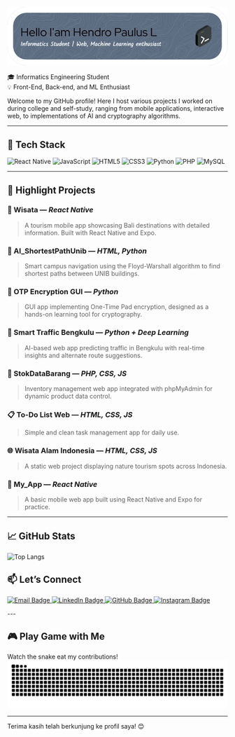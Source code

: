 ![Hendro Paulus Limbong](img/github-header-image%20(1).png)

🎓 Informatics Engineering Student  
💡 Front-End, Back-end, and ML Enthusiast 

Welcome to my GitHub profile! Here I host various projects I worked on during college and self-study, ranging from mobile applications, interactive web, to implementations of AI and cryptography algorithms.

---

## 🔧 Tech Stack

<p align="left">
  <img src="https://cdn.jsdelivr.net/gh/devicons/devicon/icons/react/react-original.svg" alt="React Native" width="40" height="40"/>
  <img src="https://cdn.jsdelivr.net/gh/devicons/devicon/icons/javascript/javascript-original.svg" alt="JavaScript" width="40" height="40"/>
  <img src="https://cdn.jsdelivr.net/gh/devicons/devicon/icons/html5/html5-original.svg" alt="HTML5" width="40" height="40"/>
  <img src="https://cdn.jsdelivr.net/gh/devicons/devicon/icons/css3/css3-original.svg" alt="CSS3" width="40" height="40"/>
  <img src="https://cdn.jsdelivr.net/gh/devicons/devicon/icons/python/python-original.svg" alt="Python" width="40" height="40"/>
  <img src="https://cdn.jsdelivr.net/gh/devicons/devicon/icons/php/php-original.svg" alt="PHP" width="40" height="40"/>
  <img src="https://cdn.jsdelivr.net/gh/devicons/devicon/icons/mysql/mysql-original.svg" alt="MySQL" width="40" height="40"/>
</p>


---

## 🚀 Highlight Projects

### 🌴 Wisata — *React Native*
> A tourism mobile app showcasing Bali destinations with detailed information. Built with React Native and Expo.

### 🧭 AI_ShortestPathUnib — *HTML, Python*
> Smart campus navigation using the Floyd-Warshall algorithm to find shortest paths between UNIB buildings.

### 🔐 OTP Encryption GUI — *Python*
> GUI app implementing One-Time Pad encryption, designed as a hands-on learning tool for cryptography.

### 🚦 Smart Traffic Bengkulu — *Python + Deep Learning*
> AI-based web app predicting traffic in Bengkulu with real-time insights and alternate route suggestions.

### 🧾 StokDataBarang — *PHP, CSS, JS*
> Inventory management web app integrated with phpMyAdmin for dynamic product data control.

### 📋 To-Do List Web — *HTML, CSS, JS*
> Simple and clean task management app for daily use.

### 🌐 Wisata Alam Indonesia — *HTML, CSS, JS*
> A static web project displaying nature tourism spots across Indonesia.

### 📱 My_App — *React Native*
> A basic mobile web app built using React Native and Expo for practice.

---

## 📈 GitHub Stats

![Top Langs](https://github-readme-stats.vercel.app/api/top-langs/?username=hendropl&layout=compact)



## 📫 Let’s Connect

<p align="left">
  <a href="mailto:hendrolimbongg@gmail.com" target="_blank">
    <img src="https://img.shields.io/badge/Email-D14836?style=for-the-badge&logo=gmail&logoColor=white" alt="Email Badge"/>
  </a>
  <a href="https://www.linkedin.com/in/hendropl/" target="_blank">
    <img src="https://img.shields.io/badge/LinkedIn-0A66C2?style=for-the-badge&logo=linkedin&logoColor=white" alt="LinkedIn Badge"/>
  </a>
  <a href="https://github.com/hendropl" target="_blank">
    <img src="https://img.shields.io/badge/GitHub-100000?style=for-the-badge&logo=github&logoColor=white" alt="GitHub Badge"/>
  </a>
  <a href="https://www.instagram.com/hendropl" target="_blank">
    <img src="https://img.shields.io/badge/Instagram-E4405F?style=for-the-badge&logo=instagram&logoColor=white" alt="Instagram Badge"/>
  </a>
</p>
---

## 🎮 Play Game with Me

Watch the snake eat my contributions!  
<img src="https://raw.githubusercontent.com/hendropl/hendropl/output/snake.svg" alt="Snake animation" />

---


Terima kasih telah berkunjung ke profil saya! 😊
